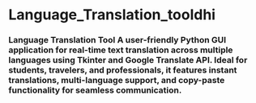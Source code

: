 # Language_Translation_tooldhi
### Language Translation Tool   A user-friendly Python GUI application for real-time text translation across multiple languages using Tkinter and Google Translate API. Ideal for students, travelers, and professionals, it features instant translations, multi-language support, and copy-paste functionality for seamless communication.
